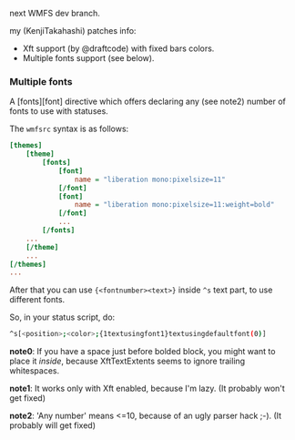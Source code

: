next WMFS dev branch.

my (KenjiTakahashi) patches info:

* Xft support (by @draftcode) with fixed bars colors.
* Multiple fonts support (see below).

### Multiple fonts
A [fonts][font] directive which offers declaring any (see note2) number of fonts to use with statuses.

The `wmfsrc` syntax is as follows:
```ini
[themes]
    [theme]
        [fonts]
            [font]
                name = "liberation mono:pixelsize=11"
            [/font]
            [font]
                name = "liberation mono:pixelsize=11:weight=bold"
            [/font]
            ...
        [/fonts]
    ...
    [/theme]
    ...
[/themes]
...
```

After that you can use `{<fontnumber><text>}` inside `^s` text part, to use different fonts.

So, in your status script, do:
```sh
^s[<position>;<color>;{1textusingfont1}textusingdefaultfont(0)]
```
**note0**: If you have a space just before bolded block, you might want to place it *inside*, because XftTextExtents seems to ignore trailing whitespaces.

**note1**: It works only with Xft enabled, because I'm lazy. (It probably won't get fixed)

**note2**: 'Any number' means <=10, because of an ugly parser hack ;-). (It probably will get fixed)
